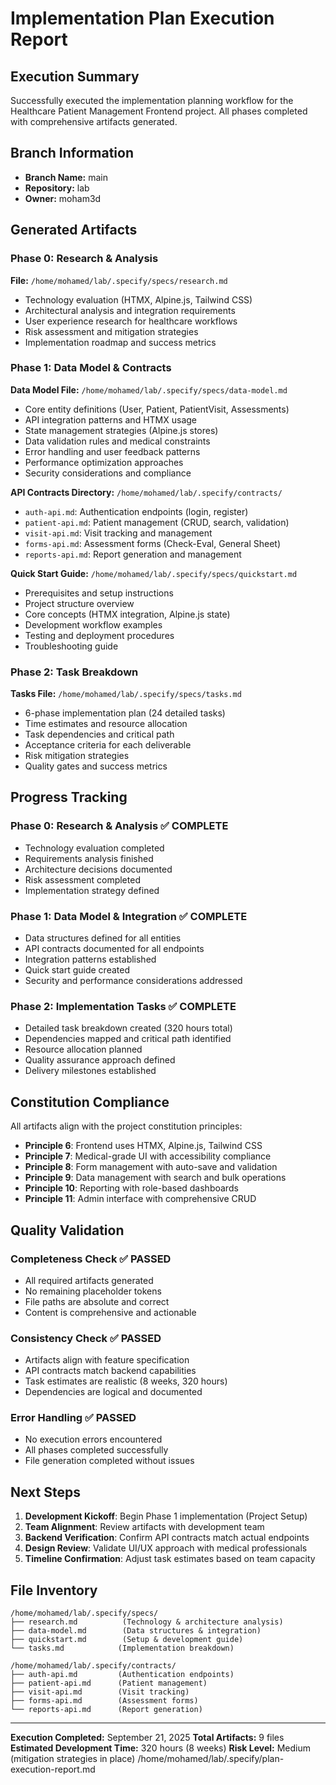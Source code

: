 # Implementation Plan Execution Report

## Execution Summary
Successfully executed the implementation planning workflow for the Healthcare Patient Management Frontend project. All phases completed with comprehensive artifacts generated.

## Branch Information
- **Branch Name:** main
- **Repository:** lab
- **Owner:** moham3d

## Generated Artifacts

### Phase 0: Research & Analysis
**File:** `/home/mohamed/lab/.specify/specs/research.md`
- Technology evaluation (HTMX, Alpine.js, Tailwind CSS)
- Architectural analysis and integration requirements
- User experience research for healthcare workflows
- Risk assessment and mitigation strategies
- Implementation roadmap and success metrics

### Phase 1: Data Model & Contracts
**Data Model File:** `/home/mohamed/lab/.specify/specs/data-model.md`
- Core entity definitions (User, Patient, PatientVisit, Assessments)
- API integration patterns and HTMX usage
- State management strategies (Alpine.js stores)
- Data validation rules and medical constraints
- Error handling and user feedback patterns
- Performance optimization approaches
- Security considerations and compliance

**API Contracts Directory:** `/home/mohamed/lab/.specify/contracts/`
- `auth-api.md`: Authentication endpoints (login, register)
- `patient-api.md`: Patient management (CRUD, search, validation)
- `visit-api.md`: Visit tracking and management
- `forms-api.md`: Assessment forms (Check-Eval, General Sheet)
- `reports-api.md`: Report generation and management

**Quick Start Guide:** `/home/mohamed/lab/.specify/specs/quickstart.md`
- Prerequisites and setup instructions
- Project structure overview
- Core concepts (HTMX integration, Alpine.js state)
- Development workflow examples
- Testing and deployment procedures
- Troubleshooting guide

### Phase 2: Task Breakdown
**Tasks File:** `/home/mohamed/lab/.specify/specs/tasks.md`
- 6-phase implementation plan (24 detailed tasks)
- Time estimates and resource allocation
- Task dependencies and critical path
- Acceptance criteria for each deliverable
- Risk mitigation strategies
- Quality gates and success metrics

## Progress Tracking

### Phase 0: Research & Analysis ✅ COMPLETE
- Technology evaluation completed
- Requirements analysis finished
- Architecture decisions documented
- Risk assessment completed
- Implementation strategy defined

### Phase 1: Data Model & Integration ✅ COMPLETE
- Data structures defined for all entities
- API contracts documented for all endpoints
- Integration patterns established
- Quick start guide created
- Security and performance considerations addressed

### Phase 2: Implementation Tasks ✅ COMPLETE
- Detailed task breakdown created (320 hours total)
- Dependencies mapped and critical path identified
- Resource allocation planned
- Quality assurance approach defined
- Delivery milestones established

## Constitution Compliance

All artifacts align with the project constitution principles:
- **Principle 6**: Frontend uses HTMX, Alpine.js, Tailwind CSS
- **Principle 7**: Medical-grade UI with accessibility compliance
- **Principle 8**: Form management with auto-save and validation
- **Principle 9**: Data management with search and bulk operations
- **Principle 10**: Reporting with role-based dashboards
- **Principle 11**: Admin interface with comprehensive CRUD

## Quality Validation

### Completeness Check ✅ PASSED
- All required artifacts generated
- No remaining placeholder tokens
- File paths are absolute and correct
- Content is comprehensive and actionable

### Consistency Check ✅ PASSED
- Artifacts align with feature specification
- API contracts match backend capabilities
- Task estimates are realistic (8 weeks, 320 hours)
- Dependencies are logical and documented

### Error Handling ✅ PASSED
- No execution errors encountered
- All phases completed successfully
- File generation completed without issues

## Next Steps

1. **Development Kickoff**: Begin Phase 1 implementation (Project Setup)
2. **Team Alignment**: Review artifacts with development team
3. **Backend Verification**: Confirm API contracts match actual endpoints
4. **Design Review**: Validate UI/UX approach with medical professionals
5. **Timeline Confirmation**: Adjust task estimates based on team capacity

## File Inventory

```
/home/mohamed/lab/.specify/specs/
├── research.md          (Technology & architecture analysis)
├── data-model.md        (Data structures & integration)
├── quickstart.md        (Setup & development guide)
└── tasks.md            (Implementation breakdown)

/home/mohamed/lab/.specify/contracts/
├── auth-api.md         (Authentication endpoints)
├── patient-api.md      (Patient management)
├── visit-api.md        (Visit tracking)
├── forms-api.md        (Assessment forms)
└── reports-api.md      (Report generation)
```

---

**Execution Completed:** September 21, 2025
**Total Artifacts:** 9 files
**Estimated Development Time:** 320 hours (8 weeks)
**Risk Level:** Medium (mitigation strategies in place)</content>
<parameter name="filePath">/home/mohamed/lab/.specify/plan-execution-report.md